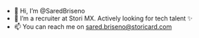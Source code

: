 - 👋 Hi, I’m @SaredBriseno
- 👀 I’m a recruiter at Stori MX. Actively looking for tech talent ✨
- 📫 You can reach me on sared.briseno@storicard.com

<!---
SaredBriseno/SaredBriseno is a ✨ special ✨ repository because its `README.md` (this file) appears on your GitHub profile.
You can click the Preview link to take a look at your changes.
--->
